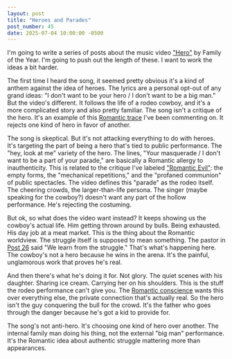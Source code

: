 ```yaml
---
layout: post
title: "Heroes and Parades"
post_number: 45
date: 2025-07-04 10:00:00 -0500
---
```


I'm going to write a series of posts about the music video ["Hero"](https://www.youtube.com/watch?v=mHeK0Cwr9sg) by Family of the Year. I'm going to push out the length of these. I want to work the ideas a bit harder.

The first time I heard the song, it seemed pretty obvious it's a kind of anthem against the idea of heroes. The lyrics are a personal opt-out of any grand ideas: "I don't want to be your hero / I don't want to be a big man." But the video's different. It follows the life of a rodeo cowboy, and it's a more complicated story and also pretty familiar. The song isn't a critique of the hero. It's an example of this [Romantic trace](/post-21) I've been commenting on. It rejects one kind of hero in favor of another.

The song is skeptical. But it's not attacking everything to do with heroes. It's targeting the part of being a hero that's tied to public performance. The "hey, look at me" variety of the hero. The lines, "Your masquerade / I don't want to be a part of your parade," are basically a Romantic allergy to inauthenticity. This is related to the critique I've labeled ["Romantic Evil"](/post-9): the empty forms, the "mechanical repetitions," and the "profaned communion" of public spectacles. The video defines this "parade" as the rodeo itself. The cheering crowds, the larger-than-life persona. The singer (maybe speaking for the cowboy?) doesn't want any part of the hollow performance. He's rejecting the costuming.

But ok, so what does the video want instead? It keeps showing us the cowboy's actual life. Him getting thrown around by bulls. Being exhausted. His day job at a meat market. This is the thing about the Romantic worldview. The struggle itself is supposed to mean something. The pastor in [Post 26](/post-26) said "We learn from the struggle." That's what's happening here. The cowboy's not a hero because he wins in the arena. It's the painful, unglamorous work that proves he's real.

And then there's what he's doing it for. Not glory. The quiet scenes with his daughter. Sharing ice cream. Carrying her on his shoulders. This is the stuff the rodeo performance can't give you. The [Romantic conscience](/post-13) wants this over everything else, the private connection that's actually real. So the hero isn't the guy conquering the bull for the crowd. It's the father who goes through the danger because he's got a kid to provide for.

The song's not anti-hero. It's choosing one kind of hero over another. The internal family man doing his thing, not the external "big man" performance. It's the Romantic idea about authentic struggle mattering more than appearances.
